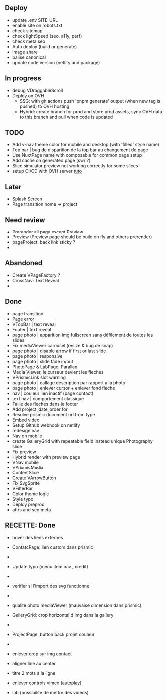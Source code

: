 ## Deploy
- update .env SITE_URL
- enable site on robots.txt
- check sitemap
- check lightSpeed (seo, a11y, perf)
- check meta seo
- Auto deploy (build or generate)
- image share
- balise canonical
- update node version (netlify and package)

## In progress
- debug VDraggableScroll
- Deploy on OVH
  - SSG: with gh actions push 'pnpm generate' output (when new tag is pushed) to OVH hosting
  - Hybrid: create branch for prod and store prod assets, sync OVH data to this branch and pull when code is updated

## TODO
- Add v-nav theme color for mobile and desktop (with 'filled' style name)
- Top bar | bug de disparition de la top bar au changement de page
- Use NuxtPage name with composable for common page setup 
- Add cache on generated page (swr ?)
- Slice simulator preview not working correctly for some slices
- setup CI/CD with OVH server [tuto](https://help.ovhcloud.com/csm/fr-web-hosting-git-integration?id=kb_article_view&sysparm_article=KB0063755)

## Later
- Splash Screen
- Page transition home -> project

## Need review
- Prerender all page except Preview
- Preview (Preview page should be build on fly and others prerender)
- pageProject: back link sticky ?
- 
## Abandoned 
- Create VPageFactory ?
- CrossNav: Text Reveal
- 
## Done
- page transition
- Page error
- VTopBar | text reveal
- Footer | text reveal
- page photo | apparition img fullscreen sans défilement de toutes les slides
- Fix mediaViewer carousel (resize & bug de snap)
- page photo | disable arrow if first or last slide
- page photo | responsive
- page photo | slide fade in/out
- PhotoPage & LabPage: Parallax
- Media Viewer, le curseur devient les fleches
- VPrismicLink slot warning
- page photo | callage description par rapport a la photo
- page photo | enlever cursor + enlever fond fleche
- nav | couleur lien inactif (page contact)
- text nav | comportement classique
- Taille des fleches dans le footer
- Add project_date_order for
- Resolve prismic document url from type
- Embed video
- Setup Github webhook on netlify
- redesign nav
- Nav on mobile
- create GalleryGrid with repeatable field instead unique Photography slice
- Fix preview
- Hybrid render with preview page
- VNav mobile
- VPrismicMedia
- ContentSlice
- Create VArrowButton
- Fix SvgSprite
- VFilterBar
- Color theme logic
- Style typo
- Deploy preprod
- attrs and seo meta 


## RECETTE: Done
- hover des liens externes
- ContatcPage: lien custom dans prismic
- 
- Update typo (menu item nav , credit)
- 
- verifier si l'import des svg functionne
- 
- qualite photo mediaViewer (mauvaise dimension dans prismic)
- GelleryGrid: crop horizontal d'img dans la gallery
- 
- ProjectPage: button back projet couleur
- 
- enlever crop sur img contact
- aligner line au center
- titre 2 mots a la ligne

- enlever controls vimeo (autoplay)
- lab (possibilité de mettre des vidéos)
